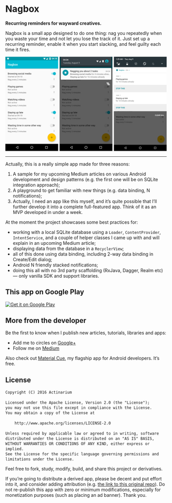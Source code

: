 # Nagbox
**Recurring reminders for wayward creatives.**

Nagbox is a small app designed to do one thing: nag you repeatedly when you waste your time and not let you lose the track of it.
Just set up a recurring reminder, enable it when you start slacking, and feel guilty each time it fires.

![Screenshots](https://raw.githubusercontent.com/Actinarium/Nagbox/master/images/screens.png)

---

Actually, this is a really simple app made for three reasons:

1. A sample for my upcoming Medium articles on various Android development and design patterns (e.g. the first one will be on SQLite integration approach);
2. A playground to get familiar with new things (e.g. data binding, N notifications);
3. Actually, I need an app like this myself, and it’s quite possible that I’ll further develop it into a complete full-featured app. Think of it as an MVP developed in under a week.

At the moment the project showcases some best practices for:

* working with a local SQLite database using a `Loader`, `ContentProvider`, `IntentService`, and a couple of helper classes I came up with and will explain in an upcoming Medium article;
* displaying data from the database in a `RecyclerView`;
* all of this done using data binding, including 2-way data binding in Create/Edit dialog;
* Android N friendly stacked notifications;
* doing this all with no 3rd party scaffolding (RxJava, Dagger, Realm etc) — only vanilla SDK and support libraries.

## This app on Google Play

<a href='https://play.google.com/store/apps/details?id=com.actinarium.nagbox&referrer=utm_source%3Dgh-nagbox%26utm_medium%3Dreferral%26utm_term%3Dnagbox-readme'><img alt='Get it on Google Play' src='https://play.google.com/intl/en_us/badges/images/generic/en_badge_web_generic.png' height="72" /></a>

## More from the developer

Be the first to know when I publish new articles, tutorials, libraries and apps:

* Add me to circles on [Google+][gplus]
* Follow me on [Medium][medium]

Also check out [Material Cue][mcue], my flagship app for Android developers. It’s free.

## License

```
Copyright (C) 2016 Actinarium

Licensed under the Apache License, Version 2.0 (the "License");
you may not use this file except in compliance with the License.
You may obtain a copy of the License at

    http://www.apache.org/licenses/LICENSE-2.0

Unless required by applicable law or agreed to in writing, software
distributed under the License is distributed on an "AS IS" BASIS,
WITHOUT WARRANTIES OR CONDITIONS OF ANY KIND, either express or implied.
See the License for the specific language governing permissions and
limitations under the License.
```

Feel free to fork, study, modify, build, and share this project or derivatives.

If you’re going to distribute a derived app, please be decent and put effort into it, and consider adding attribution (e.g. [the link to this original repo][this]).
Do not re-publish this app with zero or minimum modifications, especially for monetization purposes (such as placing an ad banner). Thank you.

[this]: https://github.com/Actinarium/Nagbox
[gplus]: https://plus.google.com/u/0/+PaulDanyliuk/posts
[medium]: https://medium.com/@Actine
[mcue]: https://play.google.com/store/apps/details?id=com.actinarium.materialcue&referrer=utm_source%3Dgh-nagbox%26utm_medium%3Dreferral%26utm_term%3Dnagbox-readme
